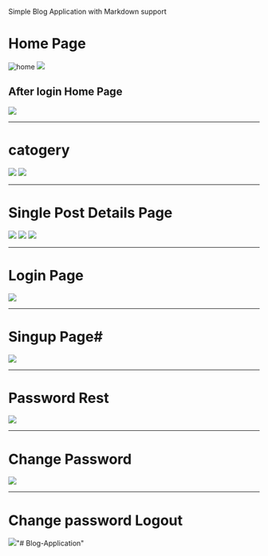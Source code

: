 Simple Blog Application with Markdown support


# Home Page #
![home](screenshorts/home.png)
![](screenshorts/home2.png)
## After login Home Page ##
![](screenshorts/Loginhomepage.png)
___
# catogery #
![](screenshorts/catogery.png)
![](screenshorts/catogery2.png)

___
# Single Post Details Page #
![](screenshorts/singlepost.png)
![](screenshorts/singlepost2.png)
![](screenshorts/singlepost3.png)
___
# Login Page #
![](screenshorts/login.png)
___
# Singup Page#
![](screenshorts/signup.png)
___
# Password Rest #
![](screenshorts/passwordrest.png)
___
# Change Password #
![](screenshorts/changepassword.png)
___
# Change password Logout #
![](screenshorts/changepasswordandlogout.png)"# Blog-Application" 
